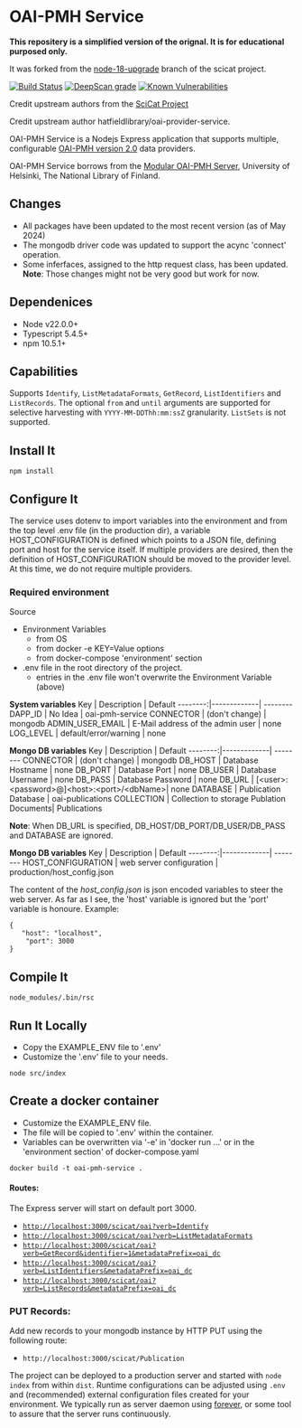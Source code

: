 # OAI-PMH Service

**This repositery is a simplified version of the orignal. It is for educational purposed only.**

It was forked from the [node-18-upgrade](https://github.com/SciCatProject/oai-provider-service/tree/node-18-upgrade) branch of the scicat project.

[![Build Status](https://github.com/SciCatProject/oai-provider-service/actions/workflows/ci.yml/badge.svg?branch=master)](https://github.com/SciCatProject/oai-provider-service/actions)
[![DeepScan grade](https://deepscan.io/api/teams/8394/projects/10552/branches/148053/badge/grade.svg)](https://deepscan.io/dashboard#view=project&tid=8394&pid=10552&bid=148053)
[![Known Vulnerabilities](https://snyk.io/test/github/SciCatProject/oai-provider-service/master/badge.svg?targetFile=package.json)](https://snyk.io/test/github/SciCatProject/oai-provider-service/master?targetFile=package.json)

Credit upstream authors from the [SciCat Project](https://github.com/SciCatProject/oai-provider-service)

Credit upstream author hatfieldlibrary/oai-provider-service.

OAI-PMH Service is a Nodejs Express application that supports multiple, configurable [OAI-PMH version 2.0](https://www.openarchives.org/OAI/openarchivesprotocol.html) data providers.

OAI-PMH Service borrows from the [Modular OAI-PMH Server](https://github.com/NatLibFi/oai-pmh-server), University of Helsinki, 
The National Library of Finland. 

## Changes
* All packages have been updated to the most recent version (as of May 2024)
* The mongodb driver code was updated to support the acync 'connect' operation.
* Some inferfaces, assigned to the http request class, has been updated. **Note**: Those changes might not be very good but work for now.

## Dependenices

* Node v22.0.0+
* Typescript 5.4.5+
* npm 10.5.1+

## Capabilities

Supports `Identify`, `ListMetadataFormats`, `GetRecord`, `ListIdentifiers` and `ListRecords`. The optional
`from` and `until` arguments are supported for selective harvesting with `YYYY-MM-DDThh:mm:ssZ` granularity.  `ListSets` is not supported.  

## Install It
```
npm install
```

## Configure It

The service uses dotenv to import variables into the environment and from the top level .env file (in the production dir), a variable HOST_CONFIGURATION is defined which points to a JSON file, defining port and host for the service itself. If multiple providers are desired, then the definition of HOST_CONFIGURATION should be moved to the provider level. At this time, we do not require multiple providers.

### Required environment

Source
- Environment Variables
   - from OS
   - from docker -e KEY=Value options
   - from docker-compose 'environment' section
- .env file in the root directory of the project.
  - entries in the .env file won't overwrite the Environment Variable (above)

**System variables**
 Key | Description | Default
 --------:|-------------| --------
DAPP_ID | No Idea | oai-pmh-service
CONNECTOR | (don't change) | mongodb
ADMIN_USER_EMAIL | E-Mail address of the admin user | none
LOG_LEVEL | default/error/warning | none  

**Mongo DB variables**
 Key | Description | Default
 --------:|-------------| --------
CONNECTOR | (don't change) | mongodb
DB_HOST | Database Hostname | none
DB_PORT | Database Port | none
DB_USER | Database Username | none
DB_PASS | Database Password | none
DB_URL |  [&lt;user&gt;:&lt;password&gt;@]&lt;host&gt;:&lt;port&gt;/&lt;dbName&gt;| none
DATABASE | Publication Database | oai-publications
COLLECTION | Collection to storage Publation Documents| Publications

**Note**: When DB_URL is specified, DB_HOST/DB_PORT/DB_USER/DB_PASS and DATABASE are ignored.

**Mongo DB variables**
 Key | Description | Default
 --------:|-------------| --------
HOST_CONFIGURATION | web server configuration | production/host_config.json

The content of the *host_config.json* is json encoded variables to steer the web server. 
As far as I see, the 'host' variable is ignored but the 'port' variable is honoure.
Example:
```
{
   "host": "localhost",
    "port": 3000
}
```

## Compile It
```
node_modules/.bin/rsc
```

## Run It Locally

- Copy the EXAMPLE_ENV file to '.env'
- Customize the '.env' file to your needs.
  
```
node src/index
```

## Create a docker container

- Customize the EXAMPLE_ENV file.
- The file will be copied to '.env' within the container.
- Variables can be overwritten via '-e' in 'docker run ...' or in the 'environment section' of docker-compose.yaml
  
```
docker build -t oai-pmh-service .
```

#### Routes:

The Express server will start on default port 3000.  

* [`http://localhost:3000/scicat/oai?verb=Identify`](http://localhost:3000/scicat/oai?verb=Identify)
* [`http://localhost:3000/scicat/oai?verb=ListMetadataFormats`](http://localhost:3000/scicat/oai?verb=ListMetadataFormats)
* [`http://localhost:3000/scicat/oai?verb=GetRecord&identifier=1&metadataPrefix=oai_dc`](http://localhost:3000/scicat/oai?verb=GetRecord&identifier=1&metadataPrefix=oai_dc)
* [`http://localhost:3000/scicat/oai?verb=ListIdentifiers&metadataPrefix=oai_dc`](http://localhost:3000/scicat/oai?verb=ListIdentifiers&metadataPrefix=oai_dc)
* [`http://localhost:3000/scicat/oai?verb=ListRecords&metadataPrefix=oai_dc`](http://localhost:3000/scicat/oai?verb=ListRecords&metadataPrefix=oai_dc)

### PUT Records:

Add new records to your mongodb instance by HTTP PUT using the following route:

* `http://localhost:3000/scicat/Publication`



The project can be deployed to a production server and started with `node index` from within `dist`. Runtime configurations
can be adjusted using `.env` and (recommended) external configuration files created for your environment. We typically run as server daemon using [forever](https://github.com/foreverjs/forever), or some tool 
to assure that the server runs continuously.  





